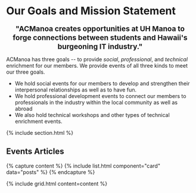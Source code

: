---
---

# Our Goals and Mission Statement
 <strong style = "font-size: 1.2rem"><center> "ACManoa creates opportunities at UH Manoa to forge connections between students and Hawaii's burgeoning IT industry."</center></strong>

ACManoa has three goals -- to provide _social_, _professional_, and _technical_ enrichment for our members. We provide events of all three kinds to meet our three goals.
- We hold social events for our members to develop and strengthen their interpersonal relationships as well as to have fun.
- We hold professional development events to connect our members to professionals in the industry within the local community as well as abroad
- We also hold technical workshops and other types of technical enrichment events.



{% include section.html %}
## Events Articles
{% capture content %}
{% include list.html component="card" data="posts" %}
{% endcapture %}

{%
  include grid.html
  content=content
%}
